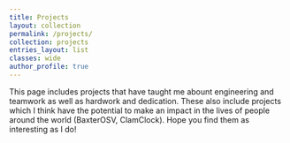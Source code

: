 ```yaml
---
title: Projects
layout: collection
permalink: /projects/
collection: projects
entries_layout: list
classes: wide
author_profile: true
---
```


This page includes projects that have taught me abount engineering and teamwork as well as hardwork and dedication. These also include projects which I think have the potential to make an impact in the lives of people around the world (BaxterOSV, ClamClock). Hope you find them as interesting as I do!